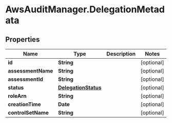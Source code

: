 # AwsAuditManager.DelegationMetadata

## Properties

Name | Type | Description | Notes
------------ | ------------- | ------------- | -------------
**id** | **String** |  | [optional] 
**assessmentName** | **String** |  | [optional] 
**assessmentId** | **String** |  | [optional] 
**status** | [**DelegationStatus**](DelegationStatus.md) |  | [optional] 
**roleArn** | **String** |  | [optional] 
**creationTime** | **Date** |  | [optional] 
**controlSetName** | **String** |  | [optional] 


